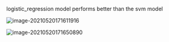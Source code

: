 logistic_regression model performs better than the svm model 



![image-20210520171611916](C:\Users\isabe\AppData\Roaming\Typora\typora-user-images\image-20210520171611916.png)

![image-20210520171650890](C:\Users\isabe\AppData\Roaming\Typora\typora-user-images\image-20210520171650890.png)